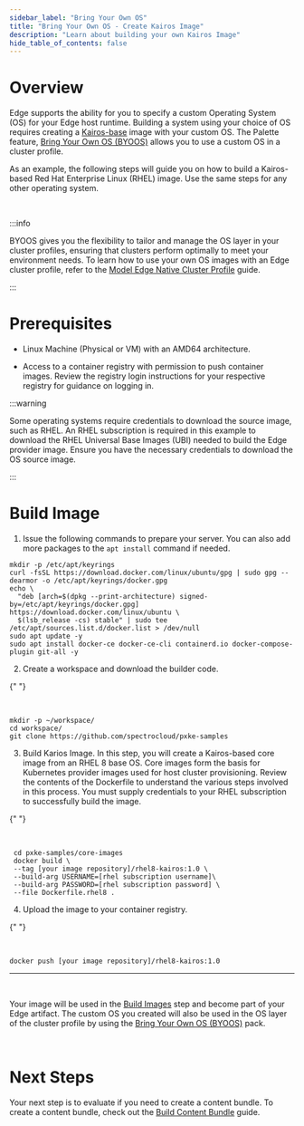 ```yaml
---
sidebar_label: "Bring Your Own OS"
title: "Bring Your Own OS - Create Kairos Image"
description: "Learn about building your own Kairos Image"
hide_table_of_contents: false
---
```


# Overview

Edge supports the ability for you to specify a custom Operating System (OS) for your Edge host runtime. Building a
system using your choice of OS requires creating a [Kairos-base](https://kairos.io/) image with your custom OS. The
Palette feature, [Bring Your Own OS (BYOOS)](/integrations/byoos) allows you to use a custom OS in a cluster profile.

As an example, the following steps will guide you on how to build a Kairos-based Red Hat Enterprise Linux (RHEL) image.
Use the same steps for any other operating system.

<br />

:::info

BYOOS gives you the flexibility to tailor and manage the OS layer in your cluster profiles, ensuring that clusters
perform optimally to meet your environment needs. To learn how to use your own OS images with an Edge cluster profile,
refer to the
[Model Edge Native Cluster Profile](https://docs.spectrocloud.com/clusters/edge/site-deployment/model-profile) guide.

:::

# Prerequisites

- Linux Machine (Physical or VM) with an AMD64 architecture.

- Access to a container registry with permission to push container images. Review the registry login instructions for
  your respective registry for guidance on logging in.

:::warning

Some operating systems require credentials to download the source image, such as RHEL. An RHEL subscription is required
in this example to download the RHEL Universal Base Images (UBI) needed to build the Edge provider image. Ensure you
have the necessary credentials to download the OS source image.

:::

# Build Image

1. Issue the following commands to prepare your server. You can also add more packages to the `apt install` command if
   needed.
   <br />

```shell
mkdir -p /etc/apt/keyrings
curl -fsSL https://download.docker.com/linux/ubuntu/gpg | sudo gpg --dearmor -o /etc/apt/keyrings/docker.gpg
echo \
  "deb [arch=$(dpkg --print-architecture) signed-by=/etc/apt/keyrings/docker.gpg] https://download.docker.com/linux/ubuntu \
  $(lsb_release -cs) stable" | sudo tee /etc/apt/sources.list.d/docker.list > /dev/null
sudo apt update -y
sudo apt install docker-ce docker-ce-cli containerd.io docker-compose-plugin git-all -y
```

2. Create a workspace and download the builder code.

{" "}

<br />

```shell
mkdir -p ~/workspace/
cd workspace/
git clone https://github.com/spectrocloud/pxke-samples
```

3. Build Karios Image. In this step, you will create a Kairos-based core image from an RHEL 8 base OS. Core images form
   the basis for Kubernetes provider images used for host cluster provisioning. Review the contents of the Dockerfile to
   understand the various steps involved in this process. You must supply credentials to your RHEL subscription to
   successfully build the image.

{" "}

<br />

```shell
 cd pxke-samples/core-images
 docker build \
 --tag [your image repository]/rhel8-kairos:1.0 \
 --build-arg USERNAME=[rhel subscription username]\
 --build-arg PASSWORD=[rhel subscription password] \
 --file Dockerfile.rhel8 .
```

4. Upload the image to your container registry.

{" "}

<br />

```shell
docker push [your image repository]/rhel8-kairos:1.0
```

---

<br />

Your image will be used in the [Build Images](/clusters/edge/edgeforge-workflow/build-images) step and become part of
your Edge artifact. The custom OS you created will also be used in the OS layer of the cluster profile by using the
[Bring Your Own OS (BYOOS)](/integrations/byoos) pack.

<br />

# Next Steps

Your next step is to evaluate if you need to create a content bundle. To create a content bundle, check out the
[Build Content Bundle](/clusters/edge/edgeforge-workflow/build-content-bundle) guide.

<br />
